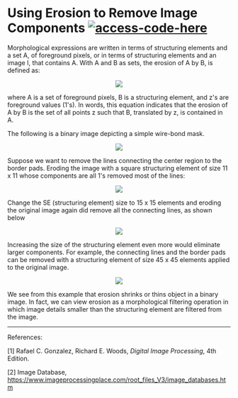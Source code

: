 # Using Erosion to Remove Image Components [![access-code-here](https://img.shields.io/badge/Access%20Code-Here-1f425f.svg)](https://github.com/naik24/ImageProcessing/blob/master/Using%20Erosion%20to%20remove%20Image%20Components/Using_Erosion_to_Remove_Image_Components.ipynb)

Morphological expressions are written in terms of structuring elements and a set A, of foreground pixels, or in terms of structuring elements and an image I, that contains A. With A and B as sets, the erosion of A by B, is defined as:

<p align = "center"><img src = "https://github.com/naik24/ImageProcessing/assets/69704762/8d003b77-487b-49a0-8bd0-2f7c33d67049"></p>

where A is a set of foreground pixels, B is a structuring element, and z's are foreground values (1's). In words, this equation indicates that the erosion of A by B is the set of all points z such that B, translated by z, is contained in A.

The following is a binary image depicting a simple wire-bond mask. 

<p align = "center"><img src = "https://github.com/naik24/ImageProcessing/assets/69704762/ae81a8e5-c96b-489c-820a-cca253cee606"></p>

Suppose we want to remove the lines connecting the center region to the border pads. Eroding the image with a square structuring element of size 11 x 11 whose components are all 1's removed most of the lines:

<p align = "center"><img src = "https://github.com/naik24/ImageProcessing/assets/69704762/1e618cf4-70f2-474d-bc93-16b40e8b4d82"></p>

Change the SE (structuring element) size to 15 x 15 elements and eroding the original image again did remove all the connecting lines, as shown below

<p align = "center"><img src = "https://github.com/naik24/ImageProcessing/assets/69704762/ac451c9c-e680-4b66-9348-440f0c71583c"></p>

Increasing the size of the structuring element even more would eliminate larger components. For example, the connecting lines and the border pads can be removed with a structuring element of size 45 x 45 elements applied to the original image.

<p align = "center"><img src = "https://github.com/naik24/ImageProcessing/assets/69704762/d3d5c15b-3f01-4859-a84f-8b098a13e08c"></p>

We see from this example that erosion shrinks or thins object in a binary image. In fact, we can view erosion as a morphological filtering operation in which image details smaller than the structuring element are filtered from the image.

<hr>

References:

[1] Rafael C. Gonzalez, Richard E. Woods, *Digital Image Processing*, 4th Edition.

[2] Image Database, https://www.imageprocessingplace.com/root_files_V3/image_databases.htm
